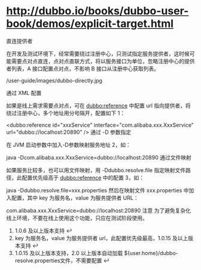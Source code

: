 # http://dubbo.io/books/dubbo-user-book/demos/explicit-target.html

直连提供者

在开发及测试环境下，经常需要绕过注册中心，只测试指定服务提供者，这时候可能需要点对点直连，点对点直联方式，将以服务接口为单位，忽略注册中心的提供者列表，A 接口配置点对点，不影响 B 接口从注册中心获取列表。

/user-guide/images/dubbo-directly.jpg

通过 XML 配置

如果是线上需求需要点对点，可在 <dubbo:reference> 中配置 url 指向提供者，将绕过注册中心，多个地址用分号隔开，配置如下 1：

<dubbo:reference id="xxxService" interface="com.alibaba.xxx.XxxService" url="dubbo://localhost:20890" />
通过 -D 参数指定

在 JVM 启动参数中加入-D参数映射服务地址 2，如：

java -Dcom.alibaba.xxx.XxxService=dubbo://localhost:20890
通过文件映射

如果服务比较多，也可以用文件映射，用 -Ddubbo.resolve.file 指定映射文件路径，此配置优先级高于 <dubbo:reference> 中的配置 3，如：

java -Ddubbo.resolve.file=xxx.properties
然后在映射文件 xxx.properties 中加入配置，其中 key 为服务名，value 为服务提供者 URL：

com.alibaba.xxx.XxxService=dubbo://localhost:20890
注意 为了避免复杂化线上环境，不要在线上使用这个功能，只应在测试阶段使用。

1. 1.0.6 及以上版本支持 ↩
2. key 为服务名，value 为服务提供者 url，此配置优先级最高，1.0.15 及以上版本支持 ↩
3. 1.0.15 及以上版本支持，2.0 以上版本自动加载 ${user.home}/dubbo-resolve.properties文件，不需要配置 ↩